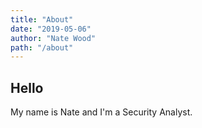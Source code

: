 ```yaml
---
title: "About"
date: "2019-05-06"
author: "Nate Wood"
path: "/about"
---
```


## Hello

My name is Nate and I'm a Security Analyst. 


